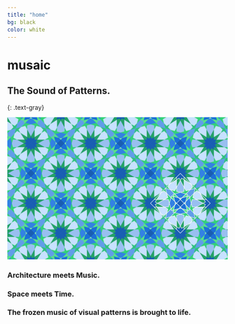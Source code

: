```yaml
---
title: "home"
bg: black
color: white
---
```


# **musaic**
## The Sound of Patterns.
{: .text-gray}

![](/img/four_star.svg)

### Architecture meets Music.
### Space meets Time.
### The frozen music of visual patterns is brought to life.

